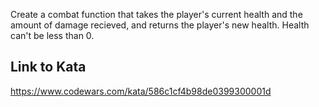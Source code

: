 Create a combat function that takes the player's current health and the amount of damage recieved, and returns the player's new health. Health can't be less than 0.

## Link to Kata
https://www.codewars.com/kata/586c1cf4b98de0399300001d